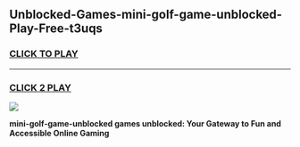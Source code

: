 
## Unblocked-Games-mini-golf-game-unblocked-Play-Free-t3uqs
<h3>
<a href="https://premium76.site?title=mini-golf-game-unblocked&ref=20A">CLICK TO PLAY</a></h3>
<hr>

<h3>
<a href="https://premium76.site?title=mini-golf-game-unblocked&ref=20A">CLICK 2 PLAY</a>
  
</h3>

<a href="https://premium76.site?title=mini-golf-game-unblocked&ref=20A"><img src="https://clearcache.store/games.png"></a>


**mini-golf-game-unblocked games unblocked: Your Gateway to Fun and Accessible Online Gaming**
